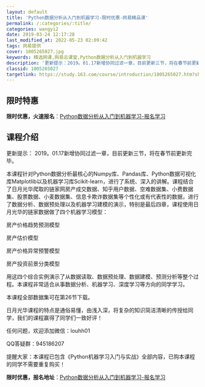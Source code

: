 ```yaml
---
layout: default
title: 'Python数据分析从入门到机器学习-限时优惠-网易精品课'
permalink: /:categories/:title/
categories: wangyi2
date: 2019-03-24 12:17:28
last_modified_at: 2022-05-23 02:09:42
tags: 网易提供
cover: 1005265027.jpg
keywords: 精选网课,网易云课堂,Python数据分析从入门到机器学习
description: '更新提示：2019。01.17新增协同过滤一章，目前更新三节，将在春节前更新完毕。本课程针对Python数据分析最核心的'
classid: 1005265027
targetlink: https://study.163.com/course/introduction/1005265027.htm?share=1&shareId=1025206652&utm_campaign=share&utm_medium=iphoneShare&utm_source=&utm_u=1025206652
---
```


## 限时特惠

**限时优惠，火速报名**：[Python数据分析从入门到机器学习-报名学习](https://study.163.com/course/introduction/1005265027.htm?share=1&shareId=1025206652&utm_campaign=share&utm_medium=iphoneShare&utm_source=&utm_u=1025206652)

## 课程介绍

更新提示： 2019。01.17新增协同过滤一章，目前更新三节，将在春节前更新完毕。



本课程针对Python数据分析最核心的Numpy库、Pandas库、Python数据可视化库Matplotlib以及机器学习库Scikit-learn，进行了系统、深入的讲解。课程结合了日月光华爬取的链家网房产成交数据、知乎用户数据、空难数据集、小费数据集、股票数据、小麦数据集、信息卡欺诈数据集等个性化或有代表性的数据，进行了数据分析、数据预处理以及机器学习建模的演示，特别是最后四章，课程使用日月光华的链家数据做了四个机器学习模型：



房产价格趋势预测模型

房产估价模型

房产价格异常预警模型

房产投资前景分类模型



用这四个综合实例演示了从数据读取、数据预处理、数据建模、预测分析等整个过程。本课程非常适合从事数据分析、机器学习、深度学习等方向的同学学习。

本课程全部数据集可在第26节下载。

日月光华课程的特点是通俗易懂，由浅入深，将复杂的知识简洁清晰的传授给同学，我们的课程赢得了同学们一致好评！



任何问题，欢迎添加微信：louhh01 

QQ答疑群：945186207



提醒大家：本课程已包含《Python机器学习入门与实战》全部内容，已购本课程的同学不需要重复购买！

**限时优惠，报名地址**：[Python数据分析从入门到机器学习-报名学习](https://study.163.com/course/introduction/1005265027.htm?share=1&shareId=1025206652&utm_campaign=share&utm_medium=iphoneShare&utm_source=&utm_u=1025206652)

